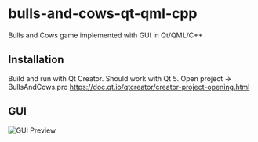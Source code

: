 # bulls-and-cows-qt-qml-cpp
Bulls and Cows game implemented with GUI in Qt/QML/C++
## Installation
Build and run with Qt Creator. Should work with Qt 5.
Open project -> BullsAndCows.pro
https://doc.qt.io/qtcreator/creator-project-opening.html
## GUI
![GUI Preview](https://user-images.githubusercontent.com/42914399/53759132-498efe00-3ec8-11e9-9699-d05fa99d001c.png)
